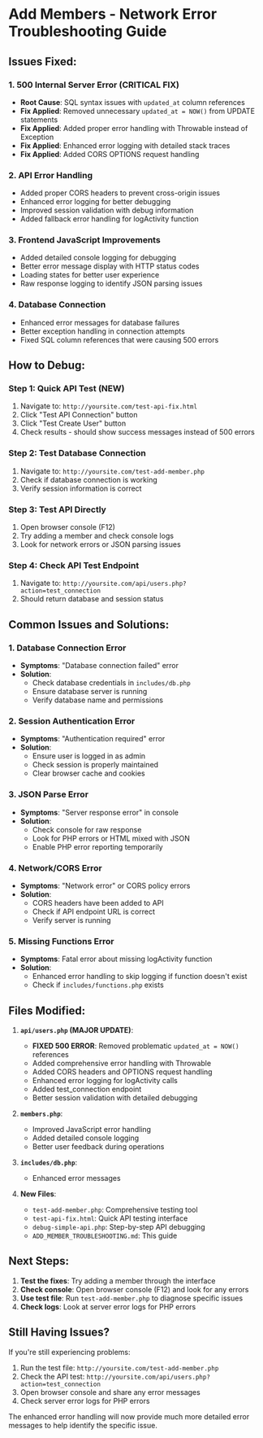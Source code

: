 # Add Members - Network Error Troubleshooting Guide

## Issues Fixed:

### 1. **500 Internal Server Error (CRITICAL FIX)**
- **Root Cause**: SQL syntax issues with `updated_at` column references
- **Fix Applied**: Removed unnecessary `updated_at = NOW()` from UPDATE statements
- **Fix Applied**: Added proper error handling with Throwable instead of Exception
- **Fix Applied**: Enhanced error logging with detailed stack traces
- **Fix Applied**: Added CORS OPTIONS request handling

### 2. **API Error Handling**
- Added proper CORS headers to prevent cross-origin issues
- Enhanced error logging for better debugging
- Improved session validation with debug information
- Added fallback error handling for logActivity function

### 3. **Frontend JavaScript Improvements**
- Added detailed console logging for debugging
- Better error message display with HTTP status codes
- Loading states for better user experience
- Raw response logging to identify JSON parsing issues

### 4. **Database Connection**
- Enhanced error messages for database failures
- Better exception handling in connection attempts
- Fixed SQL column references that were causing 500 errors

## How to Debug:

### Step 1: Quick API Test (NEW)
1. Navigate to: `http://yoursite.com/test-api-fix.html`
2. Click "Test API Connection" button
3. Click "Test Create User" button
4. Check results - should show success messages instead of 500 errors

### Step 2: Test Database Connection
1. Navigate to: `http://yoursite.com/test-add-member.php`
2. Check if database connection is working
3. Verify session information is correct

### Step 3: Test API Directly
1. Open browser console (F12)
2. Try adding a member and check console logs
3. Look for network errors or JSON parsing issues

### Step 4: Check API Test Endpoint
1. Navigate to: `http://yoursite.com/api/users.php?action=test_connection`
2. Should return database and session status

## Common Issues and Solutions:

### 1. **Database Connection Error**
- **Symptoms**: "Database connection failed" error
- **Solution**: 
  - Check database credentials in `includes/db.php`
  - Ensure database server is running
  - Verify database name and permissions

### 2. **Session Authentication Error**
- **Symptoms**: "Authentication required" error
- **Solution**:
  - Ensure user is logged in as admin
  - Check session is properly maintained
  - Clear browser cache and cookies

### 3. **JSON Parse Error**
- **Symptoms**: "Server response error" in console
- **Solution**:
  - Check console for raw response
  - Look for PHP errors or HTML mixed with JSON
  - Enable PHP error reporting temporarily

### 4. **Network/CORS Error**
- **Symptoms**: "Network error" or CORS policy errors
- **Solution**:
  - CORS headers have been added to API
  - Check if API endpoint URL is correct
  - Verify server is running

### 5. **Missing Functions Error**
- **Symptoms**: Fatal error about missing logActivity function
- **Solution**:
  - Enhanced error handling to skip logging if function doesn't exist
  - Check if `includes/functions.php` exists

## Files Modified:

1. **`api/users.php` (MAJOR UPDATE)**:
   - **FIXED 500 ERROR**: Removed problematic `updated_at = NOW()` references
   - Added comprehensive error handling with Throwable
   - Added CORS headers and OPTIONS request handling
   - Enhanced error logging for logActivity calls
   - Added test_connection endpoint
   - Better session validation with detailed debugging

2. **`members.php`**:
   - Improved JavaScript error handling
   - Added detailed console logging
   - Better user feedback during operations

3. **`includes/db.php`**:
   - Enhanced error messages

4. **New Files**:
   - `test-add-member.php`: Comprehensive testing tool
   - `test-api-fix.html`: Quick API testing interface
   - `debug-simple-api.php`: Step-by-step API debugging
   - `ADD_MEMBER_TROUBLESHOOTING.md`: This guide

## Next Steps:

1. **Test the fixes**: Try adding a member through the interface
2. **Check console**: Open browser console (F12) and look for any errors
3. **Use test file**: Run `test-add-member.php` to diagnose specific issues
4. **Check logs**: Look at server error logs for PHP errors

## Still Having Issues?

If you're still experiencing problems:

1. Run the test file: `http://yoursite.com/test-add-member.php`
2. Check the API test: `http://yoursite.com/api/users.php?action=test_connection`
3. Open browser console and share any error messages
4. Check server error logs for PHP errors

The enhanced error handling will now provide much more detailed error messages to help identify the specific issue.